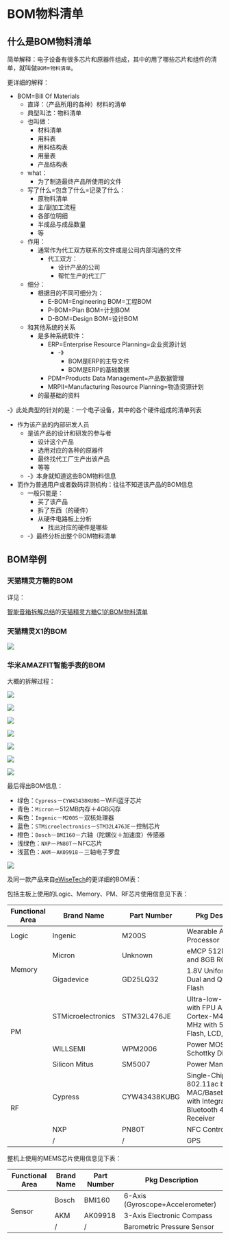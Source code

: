 # BOM物料清单

## 什么是BOM物料清单

简单解释：电子设备有很多芯片和原器件组成，其中的用了哪些芯片和组件的清单，就叫做`BOM`=`物料清单`。

更详细的解释：

* BOM=Bill Of Materials
  * 直译：（产品所用的各种）材料的清单
  * 典型叫法：物料清单
  * 也叫做：
    * 材料清单
    * 用料表
    * 用料结构表
    * 用量表
    * 产品结构表
  * what：
    * 为了制造最终产品所使用的文件
  * 写了什么=包含了什么=记录了什么：
    * 原物料清单
    * 主/副加工流程
    * 各部位明细
    * 半成品与成品数量
    * 等
  * 作用：
    * 通常作为代工双方联系的文件或是公司内部沟通的文件
      * 代工双方：
        * 设计产品的公司
        * 帮忙生产的代工厂
  * 细分：
    * 根据目的不同可细分为：
      * E-BOM=Engineering BOM=工程BOM
      * P-BOM=Plan BOM=计划BOM
      * D-BOM=Design BOM=设计BOM
  * 和其他系统的关系
    * 是多种系统软件：
      * ERP=Enterprise Resource Planning=企业资源计划
        * -》
          * BOM是ERP的主导文件
          * BOM是ERP的基础数据
      * PDM=Products Data Management=产品数据管理
      * MRPⅡ=Manufacturing Resource Planning=物造资源计划
    * 的最基础的资料

-》此处典型的针对的是：一个电子设备，其中的各个硬件组成的清单列表

* 作为该产品的内部研发人员
  * 是该产品的设计和研发的参与者
    * 设计这个产品
    * 选用对应的各种的原器件
    * 最终找代工厂生产出该产品
    * 等等
  * -》本身就知道这些BOM物料信息
* 而作为普通用户或者数码评测机构：往往不知道该产品的BOM信息
  * 一般只能是：
    * 买了该产品
    * 拆了东西（的硬件）
    * 从硬件电路板上分析
      * 找出对应的硬件是哪些
  * -》最终分析出整个BOM物料清单

## BOM举例

### 天猫精灵方糖的BOM

详见：

[智能音箱拆解总结](http://book.crifan.com/books/smart_speaker_disassemble_summary/website)的[天猫精灵方糖C1的BOM物料清单](http://book.crifan.com/books/smart_speaker_disassemble_summary/website/tmall_genie_candy_cube/chip_info_research/disassembly_report_bom.html)

### 天猫精灵X1的BOM

![](../assets/img/tmall_genie_x1_bom_ewisetech.png)

### 华米AMAZFIT智能手表的BOM

大概的拆解过程：

![](../assets/img/huami_amazfit_watch_teardown.png)

![](../assets/img/amazfit_front_bottom.png)

![](../assets/img/amazfit_main_board_and_chip.png)

![](../assets/img/amazfit_main_board_and_battery.png)

![](../assets/img/amazfit_all_parts.png)

![](../assets/img/amazfit_main_board_bottom.jpg)

![](../assets/img/amazfit_main_board_front.jpg)

最后得出BOM信息：

* 绿色：`Cypress`－`CYW43438KUBG`－WiFi蓝牙芯片
* 青色：`Micron`－512MB内存＋4GB闪存
* 紫色：`Ingenic`－`M200S`－双核处理器
* 蓝色：`STMicroelectronics`－`STM32L476JE`－控制芯片
* 橙色：`Bosch`－`BMI160`－六轴（陀螺仪＋加速度）传感器
* 浅绿色：`NXP`－`PN80T`－NFC芯片
* 浅蓝色：`AKM`－`AK09918`－三轴电子罗盘

![](../assets/img/amazfit_parts_and_price.jpg)

及同一款产品来自[eWiseTech](https://www.ewisetech.com/Pub/Article/11419)的更详细的BOM表：

包括主板上使用的Logic、Memory、PM、RF芯片使用信息见下表：

<table>
  <thead>
    <tr>
        <th>Functional Area</th>
        <th>Brand Name</th>
        <th>Part Number</th>
        <th>Pkg Description</th>
    </tr>
  </thead>

  <tbody>
    <tr>
        <td>Logic</td>
        <td>Ingenic</td>
        <td>M200S</td>
        <td>Wearable Application Processor</td>
    </tr>
    <tr>
        <td rowspan="2">Memory</td>
        <td>Micron</td>
        <td>Unknown</td>
        <td>eMCP 512MB DRAM and 8GB ROM</td>
    </tr>
    <tr>
        <td>Gigadevice</td>
        <td>GD25LQ32</td>
        <td>1.8V Uniform Sector Dual and Quad Serial Flash</td>
    </tr>
    <tr>
        <td rowspan="3">PM</td>
        <td>STMicroelectronics</td>
        <td>STM32L476JE</td>
        <td>Ultra-low-power with FPU ARM Cortex-M4 MCU 80 MHz with 512 Kbytes Flash, LCD, USB OTG</td>
    </tr>
    <tr>
        <td>WILLSEMI</td>
        <td>WPM2006</td>
        <td>Power MOSFET and Schottky Diode</td>
    </tr>
    <tr>
        <td>Silicon Mitus</td>
        <td>SM5007</td>
        <td>Power Management</td>
    </tr>
    <tr>
        <td rowspan="3">RF</td>
        <td>Cypress</td>
        <td>CYW43438KUBG</td>
        <td>Single-Chip IEEE 802.11ac b/g/n MAC/Baseband/Radio with Integrated Bluetooth 4.1 and FM Receiver</td>
    </tr>
    <tr>
        <td>NXP</td>
        <td>PN80T</td>
        <td>NFC Controller</td>
    </tr>
    <tr>
        <td>/</td>
        <td>/</td>
        <td>GPS</td>
    </tr>
  </tbody>
</table>

整机上使用的MEMS芯片使用信息见下表：

<table>
  <thead>
    <tr>
        <th>Functional Area</th>
        <th>Brand Name</th>
        <th>Part Number</th>
        <th>Pkg Description</th>
    </tr>
  </thead>

  <tbody>
    <tr>
        <td rowspan="3">Sensor</td>
        <td>Bosch</td>
        <td>BMI160</td>
        <td>6-Axis (Gyroscope+Accelerometer)</td>
    </tr>
    <tr>
        <td>AKM</td>
        <td>AK09918</td>
        <td>3-Axis Electronic Compass</td>
    </tr>
    <tr>
        <td>/</td>
        <td>/</td>
        <td>Barometric Pressure Sensor</td>
    </tr>
  </tbody>
</table>

